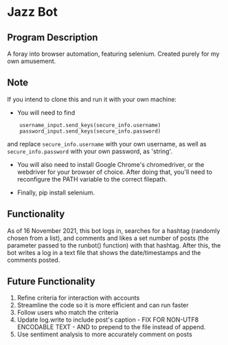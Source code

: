 # Jazz Bot
## Program Description
A foray into browser automation, featuring selenium. Created purely for my own amusement.

## Note
If you intend to clone this and run it with your own machine:

- You will need to find 
```
    username_input.send_keys(secure_info.username) 
    password_input.send_keys(secure_info.password)
```
and replace `secure_info.username` with your own username, as well as `secure_info.password` with your own password, as 'string'.

- You will also need to install Google Chrome's chromedriver, or the webdriver for your browser of choice. After doing that, you'll need to reconfigure the PATH variable to the correct filepath.

- Finally, pip install selenium.

## Functionality
As of 16 November 2021, this bot logs in, searches for a hashtag (randomly chosen from a list), and comments and likes a set number of posts (the parameter passed to the runbot() function) with that hashtag. After this, the bot writes a log in a text file that shows the date/timestamps and the comments posted.

## Future Functionality
1. Refine criteria for interaction with accounts
2. Streamline the code so it is more efficient and can run faster
3. Follow users who match the criteria
4. Update log.write to include post's caption - FIX FOR NON-UTF8 ENCODABLE TEXT - AND to prepend to the file instead of append.
5. Use sentiment analysis to more accurately comment on posts
